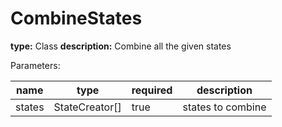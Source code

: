 # CombineStates

**type:** Class
**description:** Combine all the given states

Parameters:

| name   | type           | required | description          |
|--------|----------------|----------|----------------------|
| states | StateCreator[] | true     | states to combine    |
